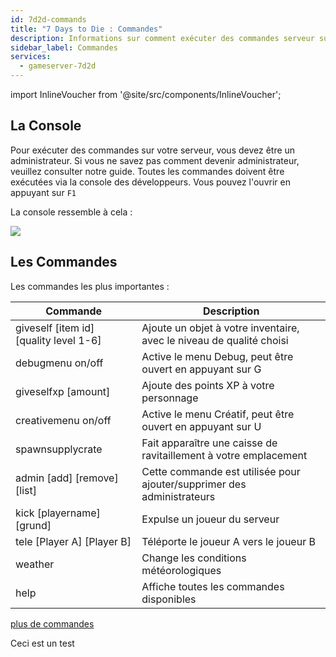 ```yaml
---
id: 7d2d-commands
title: "7 Days to Die : Commandes"
description: Informations sur comment exécuter des commandes serveur sur votre serveur 7 Days to Die de ZAP-Hosting - Documentation ZAP-Hosting.com
sidebar_label: Commandes
services:
  - gameserver-7d2d
---
```


import InlineVoucher from '@site/src/components/InlineVoucher';

<InlineVoucher />

## La Console
Pour exécuter des commandes sur votre serveur, vous devez être un administrateur. Si vous ne savez pas comment devenir administrateur, veuillez consulter notre guide.
Toutes les commandes doivent être exécutées via la console des développeurs. Vous pouvez l'ouvrir en appuyant sur `F1`

La console ressemble à cela :

![](https://screensaver01.zap-hosting.com/index.php/s/Lyi4qrT5MjzJLkL/preview)

## Les Commandes
Les commandes les plus importantes :

| Commande    | Description                                                 |
| ----------------- | ------------------------------------------------------------ |
| giveself [item id] [quality level 1-6] | Ajoute un objet à votre inventaire, avec le niveau de qualité choisi |
| debugmenu on/off | Active le menu Debug, peut être ouvert en appuyant sur G |
| giveselfxp [amount] | Ajoute des points XP à votre personnage |
| creativemenu on/off | Active le menu Créatif, peut être ouvert en appuyant sur U |
| spawnsupplycrate | Fait apparaître une caisse de ravitaillement à votre emplacement |
| admin [add] [remove] [list] | Cette commande est utilisée pour ajouter/supprimer des administrateurs |
| kick [playername] [grund] | Expulse un joueur du serveur |
| tele [Player A] [Player B] | Téléporte le joueur A vers le joueur B |
| weather | Change les conditions météorologiques |
| help | Affiche toutes les commandes disponibles |

[plus de commandes](https://commands.gg/7dtd)

<InlineVoucher />


Ceci est un test
